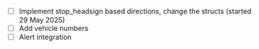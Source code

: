 - [ ] Implement stop_headsign based directions, change the structs (started 29 May 2025)
- [ ] Add vehicle numbers
- [ ] Alert integration